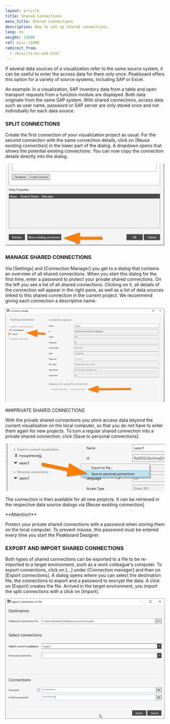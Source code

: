 ```yaml
---
layout: article
title: Shared Connections
menu_title: Shared Connections
description: How to set up shared connections.
lang: en
weight: 11000
ref: misc-11000
redirect_from:
  - /misc/11-en-web.html
---
```


If several data sources of a visualization refer to the same source system, it can be useful to enter the access data for them only once. 
Peakboard offers this option for a variety of source systems, including SAP or Excel.  

An example: In a visualization, SAP inventory data from a table and open transport requests from a function module are displayed. 
Both data originate from the same SAP system. With shared connections, access data such as user name, password or SAP server are only stored once and not individually for each data source.  

### SPLIT CONNECTIONS

Create the first connection of your visualization project as usual. 
For the second connection with the same connection details, click on [Reuse existing connection] in the lower part of the dialog. 
A dropdown opens that shows the potential existing connections. You can now copy the connection details directly into the dialog. 

![shared-connection-01](/assets/images/misc/shared-connection/shared-connection-01.png)

### MANAGE SHARED CONNECTIONS  

Via [Settings] and [Connection Manager] you get to a dialog that contains an overview of all shared connections. 
When you start this dialog for the first time, enter a password to protect your private shared connections. 
On the left you see a list of all shared connections. 
Clicking on it, all details of the connection will appear in the right pane, as well as a list of data sources linked to this shared connection in the current project. 
We recommend giving each connection a descriptive name. 

![shared-connection-02](/assets/images/misc/shared-connection/shared-connection-02.png)

###PRIVATE SHARED CONNECTIONS  

With the private shared connections you store access data beyond the current visualization on the local computer, so that you do not have to enter them again for new projects. 
To turn a regular shared connection into a private shared connection, click [Save to personal connections]. 

![shared-connection-03](/assets/images/misc/shared-connection/shared-connection-03.png)

The connection is then available for all new projects. 
It can be retrieved in the respective data source dialogs via [Reuse existing connection].  

<div class="box-warning" markdown="1">
**Attention!**

Protect your private shared connections with a password when storing them on the local computer. 
To prevent misuse, this password must be entered every time you start the Peakboard Designer.  
</div>

### EXPORT AND IMPORT SHARED CONNECTIONS  

Both types of shared connections can be exported to a file to be re-imported to a target environment, such as a work colleague's computer. 
To export connections, click on [...] under [Connection manager] and then on [Export connections]. 
A dialog opens where you can select the destination file, the connections to export and a password to encrypt the data. 
A click on [Export] creates the file. 
Arrived in the target environment, you import the split connections with a click on [Import].  

![shared-connection-04](/assets/images/misc/shared-connection/shared-connection-04.png)
